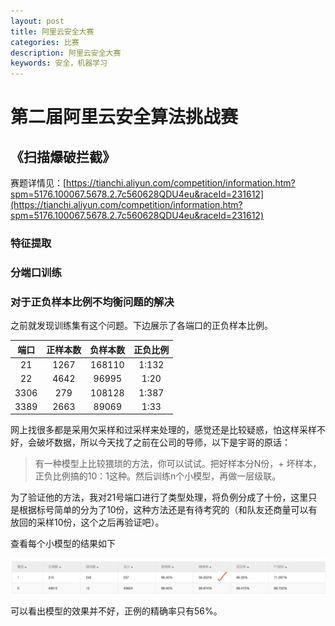 ```yaml
---
layout: post
title: 阿里云安全大赛
categories: 比赛
description: 阿里云安全大赛
keywords: 安全，机器学习
---
```


# 第二届阿里云安全算法挑战赛
## 《扫描爆破拦截》

赛题详情见：[https://tianchi.aliyun.com/competition/information.htm?spm=5176.100067.5678.2.7c560628QDU4eu&raceId=231612](https://tianchi.aliyun.com/competition/information.htm?spm=5176.100067.5678.2.7c560628QDU4eu&raceId=231612)

### 特征提取

### 分端口训练

### 对于正负样本比例不均衡问题的解决

之前就发现训练集有这个问题。下边展示了各端口的正负样本比例。

| 端口 | 正样本数 | 负样本数 | 正负比例|
| :----:| :----:| :----:| :----:|
| 21  | 1267|168110|1:132|
|  22 |4642 |96995|1:20|
|3306|279|108128|1:387|
|3389|2663|89069|1:33|

网上找很多都是采用欠采样和过采样来处理的，感觉还是比较疑惑，怕这样采样不好，会破坏数据，所以今天找了之前在公司的导师，以下是宇哥的原话：
>有一种模型上比较猥琐的方法，你可以试试。把好样本分N份，+ 坏样本，正负比例搞的10：1这种。然后训练n个小模型，再做一层级联。

为了验证他的方法，我对21号端口进行了类型处理，将负例分成了十份，这里只是根据标号简单的分为了10份，这种方法还是有待考究的（和队友还商量可以有放回的采样10份，这个之后再验证吧）。

查看每个小模型的结果如下

![](/images/posts/competition/littemode.jpg)

可以看出模型的效果并不好，正例的精确率只有56%。

